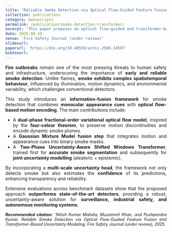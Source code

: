 ```yaml
---
title: "Reliable Smoke Detection via Optical Flow-Guided Feature Fusion and Transformer-Based Uncertainty Modeling"
collection: publications
category: manuscripts
permalink: /publication/smoke-detection-transformer/
excerpt: 'This paper proposes an optical flow-guided and transformer-based framework for robust and uncertainty-aware smoke detection, integrating motion encoding with appearance cues for reliable early fire warning.'
date: 2025-08-20
venue: 'Fire Safety Journal (under review)'
slidesurl: 
paperurl: 'https://doi.org/10.48550/arXiv.2508.14597'
bibtexurl: 
---
```


<div style="text-align:justify; text-justify:inter-word;" markdown="1">

**Fire outbreaks** remain one of the most pressing threats to human safety and infrastructure, underscoring the importance of **early and reliable smoke detection**. Unlike flames, **smoke exhibits complex spatiotemporal behaviour**, influenced by illumination, motion dynamics, and environmental variability, which challenges conventional detectors.  

This study introduces an **information-fusion framework** for smoke detection that combines **monocular appearance cues** with **optical flow-based motion encoding**. The main contributions include:  

- A **dual-phase fractional-order variational optical flow model**, inspired by the **four-colour theorem**, to preserve motion discontinuities and encode dynamic smoke plumes.  
- A **Gaussian Mixture Model fusion step** that integrates motion and appearance cues into binary smoke masks.  
- A **Two-Phase Uncertainty-Aware Shifted Windows Transformer**, trained first for **accurate smoke segmentation** and subsequently for **joint uncertainty modelling** (aleatoric + epistemic).  

By incorporating a **multi-scale uncertainty head**, the framework not only detects smoke but also estimates the **confidence** of its predictions, enhancing transparency and reliability.  

Extensive evaluations across benchmark datasets show that the proposed approach **outperforms state-of-the-art detectors**, providing a robust, uncertainty-aware solution for **surveillance, industrial safety, and autonomous monitoring systems**.  

</div>

<div style="text-align:justify; text-justify:inter-word; margin-top:15px; font-size:0.9em; font-style:italic;">
  <strong>Recommended citation:</strong> 'Nitish Kumar Mahala, Muzammil Khan, and Pushpendra Kumar. Reliable Smoke Detection via Optical Flow-Guided Feature Fusion and Transformer-Based Uncertainty Modeling. Fire Safety Journal (under review), 2025.
</div>
